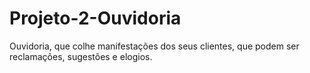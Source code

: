 # Projeto-2-Ouvidoria
Ouvidoria, que colhe manifestações dos seus clientes, que podem ser reclamações, sugestões e elogios.
